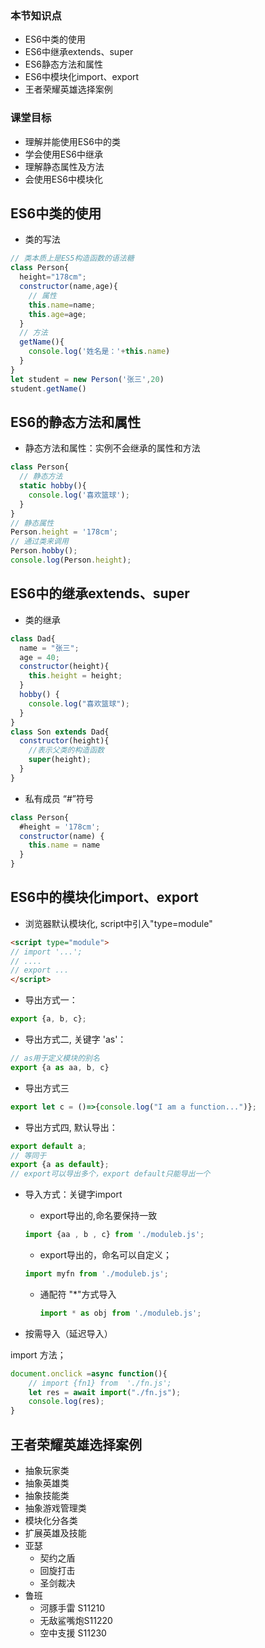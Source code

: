 
### 本节知识点

- ES6中类的使用
- ES6中继承extends、super
- ES6静态方法和属性
- ES6中模块化import、export
- 王者荣耀英雄选择案例

### 课堂目标

- 理解并能使用ES6中的类
- 学会使用ES6中继承
- 理解静态属性及方法
- 会使用ES6中模块化

## ES6中类的使用

- 类的写法

```js
// 类本质上是ES5构造函数的语法糖
class Person{
  height="178cm";
  constructor(name,age){
    // 属性
    this.name=name;
    this.age=age;
  }
  // 方法
  getName(){
    console.log('姓名是：'+this.name)
  }
}
let student = new Person('张三',20)
student.getName()
```

## ES6的静态方法和属性

- 静态方法和属性：实例不会继承的属性和方法

```js
class Person{
  // 静态方法
  static hobby(){
    console.log('喜欢篮球');
  }
}
// 静态属性
Person.height = '178cm';
// 通过类来调用
Person.hobby();
console.log(Person.height);
```

## ES6中的继承extends、super

- 类的继承

```js
class Dad{
  name = "张三";
  age = 40;
  constructor(height){
    this.height = height;
  }
  hobby() {
    console.log("喜欢篮球");
  }
}
class Son extends Dad{
  constructor(height){
    //表示父类的构造函数
    super(height);
  }
}
```

- 私有成员 “#”符号

```js
class Person{
  #height = '178cm';
  constructor(name) {
    this.name = name
  }
}
```
## ES6中的模块化import、export

- 浏览器默认模块化, script中引入"type=module"

```html
<script type="module">
// import '...';
// ....
// export ...
</script>
```

- 导出方式一：

```js
export {a, b, c};
```

- 导出方式二, 关键字 'as'：

```js
// as用于定义模块的别名
export {a as aa, b, c}
```

- 导出方式三

```js
export let c = ()=>{console.log("I am a function...")};
```

- 导出方式四, 默认导出：

```js
export default a;
// 等同于
export {a as default};
// export可以导出多个，export default只能导出一个
```

- 导入方式：关键字import

  - export导出的,命名要保持一致

  ```js
  import {aa , b , c} from './moduleb.js';
  ```

  - export导出的，命名可以自定义；

  ```js
  import myfn from './moduleb.js';
  ```

  - 通配符 "*"方式导入

    ```js
    import * as obj from './moduleb.js';
    ``` 

-  按需导入（延迟导入）

import 方法；
```js
document.onclick =async function(){
    // import {fn1} from  './fn.js';
    let res = await import("./fn.js");
    console.log(res);
}
```


## 王者荣耀英雄选择案例

- 抽象玩家类
- 抽象英雄类
- 抽象技能类
- 抽象游戏管理类
- 模块化分各类
- 扩展英雄及技能
- 亚瑟 
  - 契约之盾
  - 回旋打击
  - 圣剑裁决
- 鲁班
  - 河豚手雷 S11210
  - 无敌鲨嘴炮S11220
  - 空中支援 S11230


<kkb-game></kkb-game>
